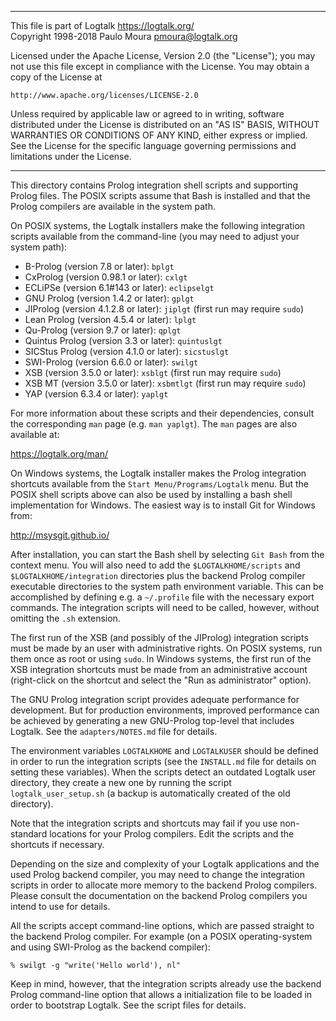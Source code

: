 ________________________________________________________________________

This file is part of Logtalk <https://logtalk.org/>  
Copyright 1998-2018 Paulo Moura <pmoura@logtalk.org>

Licensed under the Apache License, Version 2.0 (the "License");
you may not use this file except in compliance with the License.
You may obtain a copy of the License at

    http://www.apache.org/licenses/LICENSE-2.0

Unless required by applicable law or agreed to in writing, software
distributed under the License is distributed on an "AS IS" BASIS,
WITHOUT WARRANTIES OR CONDITIONS OF ANY KIND, either express or implied.
See the License for the specific language governing permissions and
limitations under the License.
________________________________________________________________________


This directory contains Prolog integration shell scripts and supporting
Prolog files. The POSIX scripts assume that Bash is installed and that
the Prolog compilers are available in the system path.

On POSIX systems, the Logtalk installers make the following integration
scripts available from the command-line (you may need to adjust your
system path):

* B-Prolog (version 7.8 or later):         `bplgt`
* CxProlog (version 0.98.1 or later):      `cxlgt`
* ECLiPSe (version 6.1#143 or later):      `eclipselgt`
* GNU Prolog (version 1.4.2 or later):     `gplgt`
* JIProlog (version 4.1.2.8 or later):     `jiplgt`     (first run may require `sudo`)
* Lean Prolog (version 4.5.4 or later):    `lplgt`
* Qu-Prolog (version 9.7 or later):        `qplgt`
* Quintus Prolog (version 3.3 or later):   `quintuslgt`
* SICStus Prolog (version 4.1.0 or later): `sicstuslgt`
* SWI-Prolog (version 6.6.0 or later):     `swilgt`
* XSB (version 3.5.0 or later):            `xsblgt`     (first run may require `sudo`)
* XSB MT (version 3.5.0 or later):         `xsbmtlgt`   (first run may require `sudo`)
* YAP (version 6.3.4 or later):            `yaplgt`

For more information about these scripts and their dependencies, consult
the corresponding `man` page (e.g. `man yaplgt`). The `man` pages are also
available at:

https://logtalk.org/man/

On Windows systems, the Logtalk installer makes the Prolog integration
shortcuts available from the `Start Menu/Programs/Logtalk` menu. But
the POSIX shell scripts above can also be used by installing a bash
shell implementation for Windows. The easiest way is to install Git for
Windows from:

http://msysgit.github.io/

After installation, you can start the Bash shell by selecting `Git Bash`
from the context menu. You will also need to add the `$LOGTALKHOME/scripts`
and `$LOGTALKHOME/integration` directories plus the backend Prolog compiler
executable directories to the system path environment variable. This can be
accomplished by defining e.g. a `~/.profile` file with the necessary export
commands. The integration scripts will need to be called, however, without
omitting the `.sh` extension.

The first run of the XSB (and possibly of the JIProlog) integration scripts
must be made by an user with administrative rights. On POSIX systems, run
them once as root or using `sudo`. In Windows systems, the first run of the
XSB integration shortcuts must be made from an administrative account
(right-click on the shortcut and select the "Run as administrator" option).

The GNU Prolog integration script provides adequate performance for
development. But for production environments, improved performance can be
achieved by generating a new GNU-Prolog top-level that includes Logtalk.
See the `adapters/NOTES.md` file for details.

The environment variables `LOGTALKHOME` and `LOGTALKUSER` should be defined
in order to run the integration scripts (see the `INSTALL.md` file for
details on setting these variables). When the scripts detect an outdated
Logtalk user directory, they create a new one by running the script
`logtalk_user_setup.sh` (a backup is automatically created of the old
directory).

Note that the integration scripts and shortcuts may fail if you use non-
standard locations for your Prolog compilers. Edit the scripts and the
shortcuts if necessary.

Depending on the size and complexity of your Logtalk applications and the
used Prolog backend compiler, you may need to change the integration scripts
in order to allocate more memory to the backend Prolog compilers. Please
consult the documentation on the backend Prolog compilers you intend to use
for details.

All the scripts accept command-line options, which are passed straight to
the backend Prolog compiler. For example (on a POSIX operating-system and
using SWI-Prolog as the backend compiler):

	% swilgt -g "write('Hello world'), nl"

Keep in mind, however, that the integration scripts already use the backend
Prolog command-line option that allows a initialization file to be loaded in
order to bootstrap Logtalk. See the script files for details.

